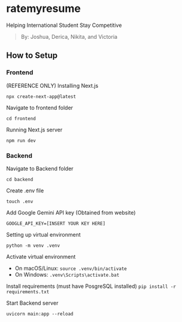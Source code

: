 # ratemyresume
Helping International Student Stay Competitive
> By: Joshua, Derica, Nikita, and Victoria

## How to Setup

### Frontend

(REFERENCE ONLY) Installing Next.js

`npx create-next-app@latest`

Navigate to frontend folder

`cd frontend`

Running Next.js server

`npm run dev`

### Backend

Navigate to Backend folder

`cd backend`

Create .env file

`touch .env`

Add Google Gemini API key (Obtained from website)

`GOOGLE_API_KEY=[INSERT YOUR KEY HERE]`

Setting up virtual environment

`python -m venv .venv`

Activate virtual environment

- On macOS/Linux:
`source .venv/bin/activate`
- On Windows:
  `.venv\Scripts\activate.bat`

Install requirements (must have PosgreSQL installed)
`pip install -r requirements.txt`

Start Backend server

`uvicorn main:app --reload`
